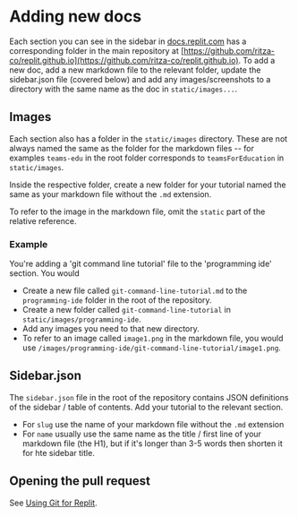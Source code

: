 # Adding new docs

Each section you can see in the sidebar in [docs.replit.com](https://docs.replit.com) has a corresponding folder in the main repository at [https://github.com/ritza-co/replit.github.io](https://github.com/ritza-co/replit.github.io). To add a new doc, add a new markdown file to the relevant folder, update the sidebar.json file (covered below) and add any images/screenshots to a directory with the same name as the doc in `static/images...`.

## Images

Each section also has a folder in the `static/images` directory. These are not always named the same as the folder for the markdown files -- for examples `teams-edu` in the root folder corresponds to `teamsForEducation` in `static/images`. 

Inside the respective folder, create a new folder for your tutorial named the same as your markdown file without the `.md` extension.

To refer to the image in the markdown file, omit the `static` part of the relative reference.

### Example

You're adding a 'git command line tutorial' file to the 'programming ide' section. You would

* Create a new file called `git-command-line-tutorial.md` to the `programming-ide` folder in the root of the repository.
* Create a new folder called `git-command-line-tutorial` in `static/images/programming-ide`.
* Add any images you need to that new directory.
* To refer to an image called `image1.png` in the markdown file, you would use `/images/programming-ide/git-command-line-tutorial/image1.png`.

## Sidebar.json

The `sidebar.json` file in the root of the repository contains JSON definitions of the sidebar / table of contents. Add your tutorial to the relevant section. 

* For `slug` use the name of your markdown file without the `.md` extension
* For `name` usually use the same name as the title / first line of your markdown file (the H1), but if it's longer than 3-5 words then shorten it for hte sidebar title.

## Opening the pull request

See [Using Git for Replit](https://ritza.co/handbook/project-specific-docs/replit/using-git/).






